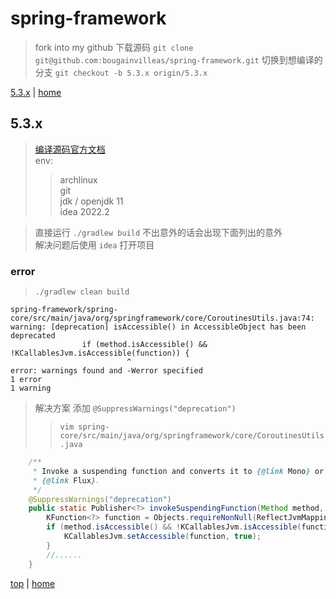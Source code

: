 # spring-framework

> fork into my github 
> 下载源码 `git clone git@github.com:bougainvilleas/spring-framework.git`
> 切换到想编译的分支 `git checkout -b 5.3.x origin/5.3.x`

[5.3.x](#53x) | [home](index.md#c)

## 5.3.x

> [编译源码官方文档](https://github.com/spring-projects/spring-framework/wiki/Build-from-Source)\
> env:
> > archlinux \
> > git \
> > jdk / openjdk 11 \
> > idea 2022.2

> 直接运行 `./gradlew build` 不出意外的话会出现下面列出的意外 \
> 解决问题后使用 `idea`  打开项目

### error

> `./gradlew clean build`

```text
spring-framework/spring-core/src/main/java/org/springframework/core/CoroutinesUtils.java:74: warning: [deprecation] isAccessible() in AccessibleObject has been deprecated
                if (method.isAccessible() && !KCallablesJvm.isAccessible(function)) {
                          ^
error: warnings found and -Werror specified
1 error
1 warning
```

> 解决方案 添加 `@SuppressWarnings("deprecation")`
> > `vim spring-core/src/main/java/org/springframework/core/CoroutinesUtils.java`

```java
	/**
	 * Invoke a suspending function and converts it to {@link Mono} or
	 * {@link Flux}.
	 */
	@SuppressWarnings("deprecation")
	public static Publisher<?> invokeSuspendingFunction(Method method, Object target, Object... args) {
		KFunction<?> function = Objects.requireNonNull(ReflectJvmMapping.getKotlinFunction(method));
		if (method.isAccessible() && !KCallablesJvm.isAccessible(function)) {
			KCallablesJvm.setAccessible(function, true);
		}
        //......
    }

```
[top](#spring-framework) | [home](index.md#spring-framework)

